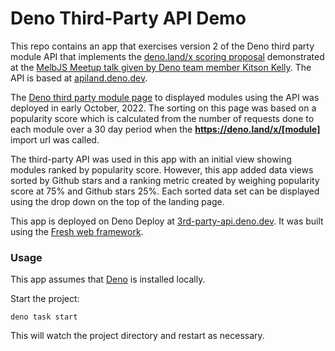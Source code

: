 # Deno Third-Party API Demo

This repo contains an app that exercises version 2 of the Deno third party module API that implements the [deno.land/x scoring proposal](https://github.com/denoland/dotland/issues/2133) demonstrated at the [MelbJS Meetup talk given by Deno team member Kitson Kelly](https://www.youtube.com/watch?v=G_2AgdgEbkI). The API is based at [apiland.deno.dev](https://apiland.deno.dev/).

The [Deno third party module page](https://deno.land/x) to displayed modules using the API was deployed in early October, 2022. The sorting on this page was based on a popularity score which is calculated from the number of requests done to each module over a 30 day period when the **https://deno.land/x/[module]** import url was called.

The third-party API was used in this app with an initial view showing modules ranked by popularity score. However, this  app added data views sorted by Github stars and a ranking metric created by weighing popularity score at 75% and Github stars 25%. Each sorted data set can be displayed using the drop down on the top of the landing page.

This app is deployed on Deno Deploy at [3rd-party-api.deno.dev](https://3rd-party-api.deno.dev/). It was built using the [Fresh web framework](https://fresh.deno.dev/).


### Usage

This app assumes that [Deno](https://deno.land) is installed locally.

Start the project:

```
deno task start
```

This will watch the project directory and restart as necessary.
